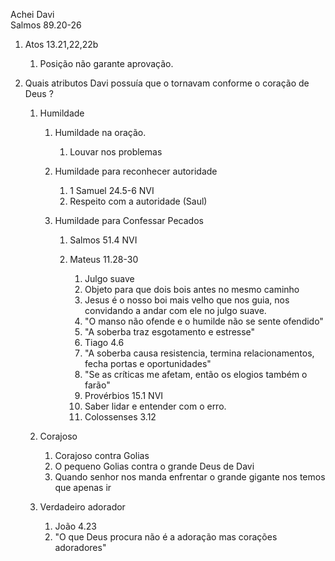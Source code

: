 Achei Davi  
Salmos 89.20-26
 
1. Atos 13.21,22,22b
    
    1. Posição não garante aprovação.
2. Quais atributos Davi possuía que o tornavam conforme o coração de Deus ?
    
    1. Humildade
        
        1. Humildade na oração.
            
            1. Louvar nos problemas
        2. Humildade para reconhecer autoridade
            
            1. 1 Samuel 24.5-6 NVI
            2. Respeito com a autoridade (Saul)
        3. Humildade para Confessar Pecados
            
            1. Salmos 51.4 NVI
            2. Mateus 11.28-30
                
                1. Julgo suave
                2. Objeto para que dois bois antes no mesmo caminho
                3. Jesus é o nosso boi mais velho que nos guia, nos convidando a andar com ele no julgo suave.
                4. "O manso não ofende e o humilde não se sente ofendido"
                5. "A soberba traz esgotamento e estresse"
                6. Tiago 4.6
                7. "A soberba causa resistencia, termina relacionamentos, fecha portas e oportunidades"
                8. "Se as críticas me afetam, então os elogios também o farão"
                9. Provérbios 15.1 NVI
                10. Saber lidar e entender com o erro.
                11. Colossenses 3.12
                  
                
    2. Corajoso
        
        1. Corajoso contra Golias
        2. O pequeno Golias contra o grande Deus de Davi
        3. Quando senhor nos manda enfrentar o grande gigante nos temos que apenas ir
    3. Verdadeiro adorador
        
        1. João 4.23
        2. "O que Deus procura não é a adoração mas corações adoradores"